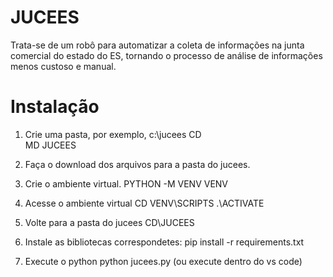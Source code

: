 # JUCEES

Trata-se de um robô para automatizar a coleta de informações na junta comercial do estado do ES, tornando o processo de análise de informações menos custoso e manual. 

# Instalação

1) Crie uma pasta, por exemplo, c:\jucees
  CD\
  MD JUCEES

2) Faça o download dos arquivos para a pasta do jucees.

3) Crie o ambiente virtual.
  PYTHON -M VENV VENV

4) Acesse o ambiente virtual
  CD VENV\SCRIPTS
  .\ACTIVATE

5) Volte para a pasta do jucees
  CD\JUCEES

6) Instale as bibliotecas correspondetes:
  pip install -r requirements.txt

7) Execute o python
python jucees.py  (ou execute dentro do vs code)
